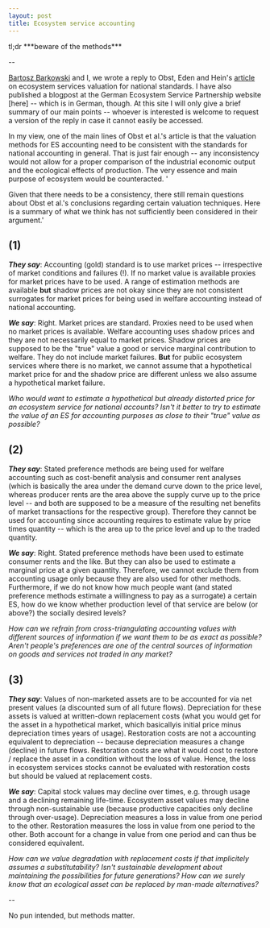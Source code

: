 ```yaml
---
layout: post
title: Ecosystem service accounting
---
```

<div class="message">
  tl;dr ***beware of the methods***
</div>

--

[Bartosz Barkowski](https://skeptischeoekonomie.wordpress.com/) and I, we wrote a reply to Obst, Eden and Hein's [article](https://link.springer.com/article/10.1007%2Fs10640-017-0146-3) on ecosystem services valuation for national standards. I have also published a blogpost at the German Ecosystem Service Partnership website [here] -- which is in German, though. At this site I will only give a brief summary of our main points -- whoever is interested is welcome to request a version of the reply in case it cannot easily be accessed.

In my view, one of the main lines of Obst et al.'s article is that the valuation methods for ES accounting need to be consistent with the standards for national accounting in general. That is just fair enough -- any inconsistency would not allow for a proper comparison of the industrial economic output and the ecological effects of production. The very essence and main purpose of ecosystem would be counteracted. '

Given that there needs to be a consistency, there still remain questions about Obst et al.'s conclusions regarding certain valuation techniques. Here is a summary of what we think has not sufficiently been considered in their argument.'

## (1)

***They say***: Accounting (gold) standard is to use market prices -- irrespective of market conditions and failures (!). If no market value is available proxies for market prices have to be used. A range of estimation methods are available **but** shadow prices are not okay since they are not consistent surrogates for market prices for being used in welfare accounting instead of national accounting.

***We say***: Right. Market prices are standard. Proxies need to be used when no market prices is available. Welfare accounting uses shadow prices and they are not necessarily equal to market prices. Shadow prices are supposed to be the "true" value a good or service marginal contribution to welfare. They do not include market failures. **But** for public ecosystem services where there is no market, we cannot assume that a hypothetical market price for and the shadow price are different unless we also assume a hypothetical market failure.

*Who would want to estimate a hypothetical but already distorted price for an ecosystem service for national accounts? Isn't it better to try to estimate the value of an ES for accounting purposes as close to their "true" value as possible?*

## (2)

***They say***: Stated preference methods are being used for welfare accounting such as cost-benefit analysis and consumer rent analyses (which is basically the area under the demand curve down to the price level, whereas producer rents are the area above the supply curve up to the price level -- and both are supposed to be a measure of the resulting net benefits of market transactions for the respective group). Therefore they cannot be used for accounting since accounting requires to estimate value by price times quantity -- which is the area up to the price level and up to the traded quantity.

***We say***: Right. Stated preference methods have been used to estimate consumer rents and the like. But they can also be used to estimate a marginal price at a given quantity. Therefore, we cannot exclude them from accounting usage only because they are also used for other methods. Furthermore, if we do not know how much people want (and stated preference methods estimate a willingness to pay as a surrogate) a certain ES, how do we know whether production level of that service are below (or above?) the socially desired levels?

*How can we refrain from cross-triangulating accounting values with different sources of information if we want them to be as exact as possible? Aren't people's preferences are one of the central sources of information on goods and services not traded in any market?*

## (3)

***They say***: Values of non-marketed assets are to be accounted for via net present values (a discounted sum of all future flows). Depreciation for these assets is valued at written-down replacement costs (what you would get for the asset in a hypothetical market, which basicallyis initial price minus depreciation times years of usage). Restoration costs are not a accounting equivalent to depreciation -- because depreciation measures a change (decline) in future flows. Restoration costs are what it would cost to restore / replace the asset in a condition without the loss of value. Hence, the loss in ecosystem services stocks cannot be evaluated with restoration costs but should be valued at replacement costs.

***We say***: Capital stock values may decline over times, e.g. through usage and a declining remaining life-time. Ecosystem asset values may decline through non-sustainable use (because productive capacities only decline through over-usage). Depreciation measures a loss in value from one period to the other. Restoration measures the loss in value from one period to the other. Both account for a change in value from one period and can thus be considered equivalent.

*How can we value degradation with replacement costs if that implicitely assumes a substitutability? Isn't sustainable development about maintaining the possibilities for future generations? How can we surely know that an ecological asset can be replaced by man-made alternatives?*

--

No pun intended, but methods matter.
